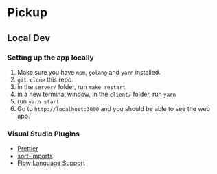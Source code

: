# Pickup

## Local Dev

### Setting up the app locally

1. Make sure you have `npm`, `golang` and `yarn` installed.
1. `git clone` this repo.
1. in the `server/` folder, run `make restart`
1. in a new terminal window, in the `client/` folder, run `yarn`
1. run `yarn start`
1. Go to `http://localhost:3000` and you should be able to see the web app.

### Visual Studio Plugins
- [Prettier](https://marketplace.visualstudio.com/items?itemName=esbenp.prettier-vscode)
- [sort-imports](https://marketplace.visualstudio.com/items?itemName=amatiasq.sort-imports)
- [Flow Language Support](https://marketplace.visualstudio.com/items?itemName=flowtype.flow-for-vscode)